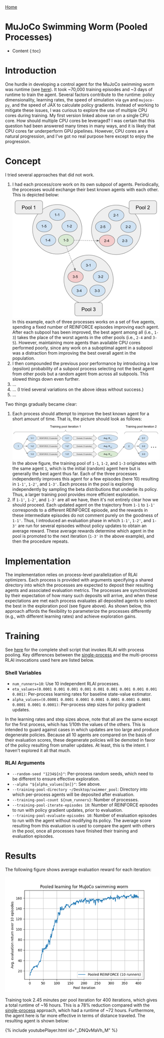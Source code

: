 [Home](../index.md)

# MuJoCo Swimming Worm (Pooled Processes)
* Content
{:toc}

# Introduction
One hurdle in developing a control agent for the MuJoCo swimming worm was runtime (see [here](mujoco_swimming_worm.md)).
It took ~70,000 training episodes and ~3 days of runtime to train the agent. Several factors contribute to the 
runtime:  policy dimensionality, learning rates, the speed of simulation via `gym` and `mujoco-py`, and the speed of 
JAX to calculate policy gradients. Instead of working to mitigate these issues, I was curious to explore the use of 
multiple CPU cores during training. My first version linked above ran on a single CPU core. How should multiple CPU 
cores be leveraged? I was certain that this question had been answered many times in many ways, and it is likely that 
CPU cores far underperform GPU pipelines. However, CPU cores are a natural progression, and I've got no real purpose 
here except to enjoy the progression.

# Concept
I tried several approaches that did not work.

1. I had each process/core work on its own subpool of agents. Periodically, the processes would exchange their best
   known agents with each other. This is depicted below:
   ![subpools](swimming-worm-figs/subpools.png)
   In this example, each of three processes works on a set of five agents, spending a fixed number of REINFORCE episodes
   improving each agent. After each subpool has been improved, the best agent among all (i.e., `1-3`) takes the place of 
   the worst agents in the other pools (i.e., `2-4` and `3-5`). However, maintaining more agents than available CPU 
   cores performed poorly, since any work on a suboptimal agent in a subpool was a distraction from improving the best 
   overall agent in the population.
1. I then compounded the previous poor performance by introducing a low (epsilon) probability of a subpool process 
   selecting not the best agent from other pools but a random agent from across all subpools. This slowed things down 
   even further.
1. ...
1. ... (I tried several variations on the above ideas without success.)
1. ...

Two things gradually became clear:

1. Each process should attempt to improve the best known agent for a short amount of time. That is, the picture should 
   look as follows:
   ![branch-and-merge](swimming-worm-figs/final_pools.png)
   In the above figure, the training pool of `1-1`, `1-2`, and `1-3` originates with the same agent `1`, which is the 
   initial (random) agent here but is generally the best agent thus far. Each of the three processes independently 
   improves this agent for a few episodes (here 10) resulting in `1-1'`, `1-2'`, and `1-3'`. Each process in the pool is 
   exploring independently by sampling the beta distributions that underlie its policy. Thus, a larger training pool 
   provides more efficient exploration.
1. If `1-1'`, `1-2'`, and `1-3'` are all we have, then it's not entirely clear how we should proceed. Each updated agent
   on the trajectory from `1-1` to `1-1'` corresponds to a different REINFORCE epioode, and the rewards in these 
   intermediate episodes do not comment purely on the goodness of `1-1'`. Thus, I introduced an evaluation phase in 
   which `1-1'`, `1-2'`, and `1-3'` are run for several episodes without policy updates to obtain an average reward. 
   These average rewards determine which agent in the pool is promoted to the next iteration (`1-3'` in the above 
   example), and then the procedure repeats.

# Implementation
The implementation relies on process-level parallelization of RLAI optimizers. Each process is provided with arguments
specifying a shared directory into which the processes are expected to deposit their resulting agents and associated 
evaluation metrics. The processes are synchronized by their expectation of how many such deposits will arrive, and when 
these expectations are met each process evaluates all deposited agents to select the best in the exploration pool (see
figure above). As shown below, this approach affords the flexibility to parameterize the processes differently (e.g., 
with different learning rates) and achieve exploration gains.

# Training
See [here](https://github.com/MatthewGerber/rlai/blob/master/trained_agents/swimmer/pooled/swimmer_pool.sh) for the 
complete shell script that invokes RLAI with process pooling. Key differences between the 
[single-process](mujoco_swimming_worm.md) and the multi-process RLAI invocations used here are listed below.

### Shell Variables
* `num_runners=10`:  Use 10 independent RLAI processes.
* `eta_values=(0.0001 0.001 0.001 0.001 0.001 0.001 0.001 0.001 0.001 0.001)`:  Per-process learning rates for baseline 
  state-value estimator.  
* `alpha_values=(0.00001 0.0001 0.0001 0.0001 0.0001 0.0001 0.0001 0.0001 0.0001 0.0001)`:  Per-process step sizes for
  policy gradient updates.

In the learning rates and step sizes above, note that all are the same except for the first process, which has 1/10th
the values of the others. This is intended to guard against cases in which updates are too large and produce degenerate
policies. Because all 10 agents are compared on the basis of their evaluation scores, these degenerate policies will be 
demoted in favor of the policy resulting from smaller updates. At least, this is the intent. I haven't explored it all
that much.
  
### RLAI Arguments
* `--random-seed "1234${n}"`:  Per-process random seeds, which need to be different to ensure effective exploration.
* `--alpha "${alpha_values[$n]}"`:  See above.
* `--training-pool-directory ~/Desktop/swimmer_pool`:  Directory into which per-process agents will be deposited after 
  evaluation.
* `--training-pool-count ${num_runners}`:  Number of processes. 
* `--training-pool-iterate-episodes 10`:  Number of REINFORCE episodes to run with policy gradient updates, prior to 
  evaluation.
* `--training-pool-evaluate-episodes 10`:  Number of evaluation episodes to run with the agent without modifying its 
  policy. The average score resulting from this evaluation is used to compare the agent with others in the pool, once 
  all processes have finished their training and evaluation episodes.

# Results

The following figure shows average evaluation reward for each iteration:

![results](swimming-worm-figs/pooled_learning.png)

Training took 2.45 minutes per pool iteration for 400 iterations, which gives a total runtime of ~16 hours. This is a 
78% reduction compared with the [single-process](mujoco_swimming_worm.md) approach, which had a runtime of ~72 hours.
Furthermore, the agent here is far more effective in terms of distance traveled. The resulting agent is shown below:

{% include youtubePlayer.html id="_DNQvMaVh_M" %}

